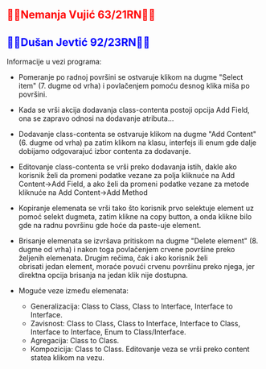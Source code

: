 ## <span style="color:red">💯💯**Nemanja Vujić 63/21RN💯💯**</span>
## <span style="color:blue">💢💢**Dušan Jevtić 92/23RN💢💢**</span>

Informacije u vezi programa:
- Pomeranje po radnoj površini se ostvaruje klikom na dugme "Select item" (7. dugme od vrha) i povlačenjem pomoću desnog klika miša po površini.
- Kada se vrši akcija dodavanja class-contenta postoji opcija Add Field, ona se zapravo odnosi na dodavanje atributa...
- Dodavanje class-contenta se ostvaruje klikom na dugme "Add Content" (6. dugme od vrha) pa zatim klikom na klasu, interfejs ili enum gde dalje dobijamo odgovarajuć izbor contenta za dodavanje.
- Editovanje class-contenta se vrši preko dodavanja istih, dakle ako korisnik želi da promeni podatke vezane za polja kliknuće na Add Content->Add Field,
  a ako želi da promeni podatke vezane za metode kliknuće na Add Content->Add Method
- Kopiranje elemenata se vrši tako što korisnik prvo selektuje element uz pomoć selekt dugmeta, zatim  klikne na copy button, a onda klikne bilo gde na radnu površinu gde hoće da paste-uje element.
- Brisanje elemenata se izvršava pritiskom na dugme "Delete element" (8. dugme od vrha) i nakon toga povlačenjem crvene površine preko željenih elemenata. Drugim rečima, čak i ako korisnik želi  
  obrisati jedan element, moraće povući crvenu površinu preko njega, jer direktna opcija brisanja na jedan klik nije dostupna.

- Moguće veze između elemenata:
  - Generalizacija: Class to Class, Class to Interface, Interface to Interface.
  - Zavisnost: Class to Class, Class to Interface, Interface to Class, Interface to Interface, Enum to Class/Interface.
  - Agregacija: Class to Class.
  - Kompozicija: Class to Class.
Editovanje veza se vrši preko content statea klikom na vezu.
